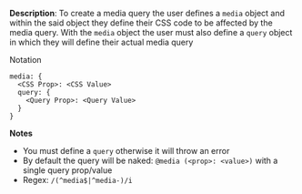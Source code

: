 __Description__: To create a media query the user defines a `media` object and within the said object they define their CSS code to be affected by the media query. With the `media` object the user must also define a `query` object in which they will define their actual media query

Notation
```
media: {
  <CSS Prop>: <CSS Value>
  query: {
    <Query Prop>: <Query Value>
  }
}
```


__Notes__

- You must define a `query` otherwise it will throw an error
- By default the query will be naked: `@media (<prop>: <value>)` with a single query prop/value
- Regex: `/(^media$|^media-)/i`

